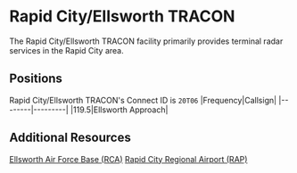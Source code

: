 # Rapid City/Ellsworth TRACON
The Rapid City/Ellsworth TRACON facility primarily provides terminal radar services in the Rapid City area.

## Positions
Rapid City/Ellsworth TRACON's Connect ID is ```20T06```
|Frequency|Callsign|
|--------|---------|
|119.5|Ellsworth Approach|

## Additional Resources
[Ellsworth Air Force Base (RCA)](docs/sops/rca.md)
[Rapid City Regional Airport (RAP)](docs/sops/rap.md)